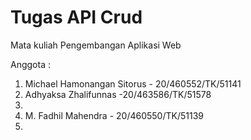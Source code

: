# Tugas API Crud

Mata kuliah Pengembangan Aplikasi Web

Anggota :
1. Michael Hamonangan Sitorus - 20/460552/TK/51141
2. Adhyaksa Zhalifunnas -20/463586/TK/51578
3.
4. M. Fadhil Mahendra - 20/460550/TK/51139
5.
